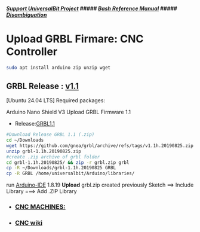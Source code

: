 ##### [Support UniversalBit Project](https://github.com/universalbit-dev/universalbit-dev/tree/main/support) ##### [Bash Reference Manual](https://www.gnu.org/software/bash/manual/html_node/index.html) ##### [Disambiguation](https://en.wikipedia.org/wiki/Wikipedia:Disambiguation)

# Upload GRBL Firmare: CNC Controller

```bash
sudo apt install arduino zip unzip wget
```
GRBL Release : [v1.1](https://github.com/gnea/grbl/archive/refs/tags/v1.1h.20190825.zip) 
---

[Ubuntu 24.04 LTS]
Required packages: 

Arduino Nano Shield V3 Upload GRBL Firmware 1.1

* Release:[GRBL1.1](https://github.com/gnea/grbl/releases)

```bash
#Download Release GRBL 1.1 (.zip) 
cd ~/Downloads
wget https://github.com/gnea/grbl/archive/refs/tags/v1.1h.20190825.zip
unzip grbl-1.1h.20190825.zip
#create .zip archive of grbl folder 
cd grbl-1.1h.20190825/ && zip -r grbl.zip grbl
cp -R ~/Downloads/grbl-1.1h.20190825 GRBL
cp -R GRBL /home/universalbit/Arduino/libraries/
```



run [Arduino-IDE](https://www.arduino.cc/en/software) 1.8.19
<strong>Upload</strong> grbl.zip created previously
Sketch ==> Include Library ===> Add .ZIP Library 




* ### [CNC MACHINES:](https://github.com/universalbit-dev/cnc-router-machines)
* ### [CNC wiki](https://en.wikipedia.org/wiki/CNC_router)

